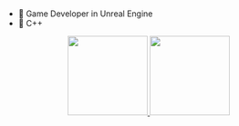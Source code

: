 ### 




- 🔭 Game Developer in Unreal Engine
- 🧩  C++

<div align="center">
  <a href="https://github.com/LucasBaron">
  <img height="140em" src="https://github-readme-stats.vercel.app/api?username=LucasBaron&show_icons=true&theme=dark&include_all_commits=true&count_private=true"/>
  <img height="140em" src="https://github-readme-stats.vercel.app/api/top-langs/?username=LucasBaron&layout=compact&langs_count=7&theme=dark"/>
</div>
  
  ##
<div> 
 	
</div>
  

